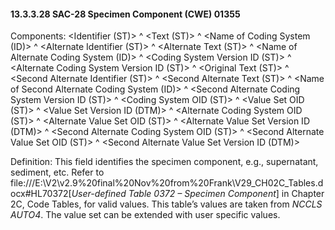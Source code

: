 #### 13.3.3.28 SAC-28 Specimen Component (CWE) 01355

Components: &lt;Identifier (ST)> ^ &lt;Text (ST)> ^ &lt;Name of Coding System (ID)> ^ &lt;Alternate Identifier (ST)> ^ &lt;Alternate Text (ST)> ^ &lt;Name of Alternate Coding System (ID)> ^ &lt;Coding System Version ID (ST)> ^ &lt;Alternate Coding System Version ID (ST)> ^ &lt;Original Text (ST)> ^ &lt;Second Alternate Identifier (ST)> ^ &lt;Second Alternate Text (ST)> ^ &lt;Name of Second Alternate Coding System (ID)> ^ &lt;Second Alternate Coding System Version ID (ST)> ^ &lt;Coding System OID (ST)> ^ &lt;Value Set OID (ST)> ^ &lt;Value Set Version ID (DTM)> ^ &lt;Alternate Coding System OID (ST)> ^ &lt;Alternate Value Set OID (ST)> ^ &lt;Alternate Value Set Version ID (DTM)> ^ &lt;Second Alternate Coding System OID (ST)> ^ &lt;Second Alternate Value Set OID (ST)> ^ &lt;Second Alternate Value Set Version ID (DTM)>

Definition: This field identifies the specimen component, e.g., supernatant, sediment, etc. Refer to file:///E:\V2\v2.9%20final%20Nov%20from%20Frank\V29_CH02C_Tables.docx#HL70372[_User-defined Table 0372 – Specimen Component_] in Chapter 2C, Code Tables, for valid values. This table’s values are taken from _NCCLS AUTO4_. The value set can be extended with user specific values.
